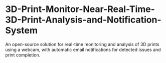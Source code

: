 # 3D-Print-Monitor-Near-Real-Time-3D-Print-Analysis-and-Notification-System
An open-source solution for real-time monitoring and analysis of 3D prints using a webcam, with automatic email notifications for detected issues and print completion.
